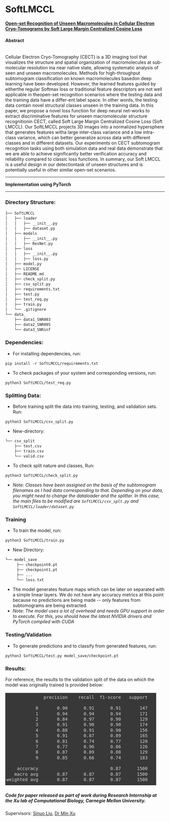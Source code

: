 # SoftLMCCL
**[Open-set Recognition of Unseen Macromolecules in Cellular Electron Cryo-Tomograms by Soft Large Margin Centralized Cosine Loss](https://bmvc2019.org/wp-content/uploads/papers/0347-paper.pdf)**

#### Abstract
<br>Cellular  Electron  Cryo-Tomography  (CECT)  is  a  3D  imaging  tool  that  visualizes the structure and spatial organization of macromolecules at sub-molecular resolution ina near native state,  allowing systematic analysis of seen and unseen macromolecules. Methods for high-throughput subtomogram classification on known macromolecules basedon deep learning have been developed.  However, the learned features guided by eitherthe regular Softmax loss or traditional feature descriptors are not well applicable in theopen-set recognition scenarios where the testing data and the training data have a differ-ent label space.  In other words, the testing data contain novel structural classes unseen in the training data.  In this paper, we propose a novel loss function for deep neural net-works to extract discriminative features for unseen macromolecular structure recognitionin CECT, called Soft Large Margin Centralized Cosine Loss (Soft LMCCL). Our SoftLMCCL projects 3D images into a normalized hypersphere that generates features witha large inter-class variance and a low intra-class variance, which can better generalize across data with different classes and in different datasets.  Our experiments on CECT subtomogram recognition tasks using both simulation data and real data demonstrate that we are able to achieve significantly better verification accuracy and reliability compared to classic loss functions. In summary, our Soft LMCCL is a useful design in our detectiontask of unseen structures and is potentially useful in other similar open-set scenarios.
___

**Implementation using PyTorch**
___

### Directory Structure:
```
├── SoftLMCCL
│   ├── loader
│   │   ├── __init__.py
│   │   ├── dataset.py
│   ├── models
│   │   ├── __init__.py
│   │   ├── ResNet.py
│   ├── loss
│   │   ├── __init__.py
│   │   ├── loss.py
│   ├── model.py
│   ├── LICENSE
│   ├── README.md
│   ├── check_split.py
│   ├── csv_split.py
│   ├── requirements.txt
│   ├── test.py
│   ├── test_req.py
│   ├── train.py
│   └── .gitignore
└── data_
    ├── data1_SNR003
    ├── data2_SNR005
    └── data3_SNRinf
```

### Dependencies:
- For installing dependencies, run:
```
pip install -r SoftLMCCL/requirements.txt
```
- To check packages of your system and corresponding versions, run:
```
python3 SoftLMCCL/test_req.py
```
### Splitting Data:
- Before training split the data into training, testing, and validation sets. Run:
```
python3 SoftLMCCL/csv_split.py
```
- New-directory:
```
└── csv_split
    ├── test.csv
    ├── train.csv
    └── valid.csv
```
- To check split nature and classes, Run:
```
python3 SoftLMCCL/check_split.py
```
- *Note: Classes have been assigned on the basis of the subtomogram filenames as I had data corresponding to that. Depending on your data, you might need to change the dataloader and the splitter. In this case, the main files to be modified are ```SoftLMCCL/csv_splt.py``` and ```SoftLMCCL/loader/dataset.py```*

### Training
- To train the model, run:
```
python3 SoftLMCCL/train.py
```
- New Directory:
```
└── model_save
     ├── checkpoint0.pt
     ├── checkpoint1.pt
     ├── ...
     └── loss.txt
```
- The model generates feature maps which can be later on separated with a simple linear layers. We do not have any accuracy metrics at this point because no predictions are being made -- only features from subtomograms are being extracted.
- *Note: The model uses a lot of overhead and needs GPU support in order to execute. For this, you should have the latest NVIDIA drivers and PyTorch compiled with CUDA*

### Testing/Validation
- To generate predictions and to classify from generated features, run:
```
python3 SoftLMCCL/test.py model_save/checkpoint.pt
```
### Results:
For reference, the results to the validation split of the data on which the model was originally trained is provided below:
<br>
<br>
![Report](report.png?raw=true "Classification Report")

##### Code for paper released as part of work during Research Internship at the Xu lab of Computational Biology, Carnegie Mellon University.
Supervisors: [Sinuo Liu](https://scholar.google.com/citations?user=EVMvLssAAAAJ&hl=zh-CN), [Dr Min Xu](https://scholar.google.com/citations?user=Y3Cqt0cAAAAJ&hl=en)


